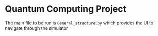 # Quantum Computing Project

The main file to be run is `General_structure.py` which provides the UI to navigate through the simulator
